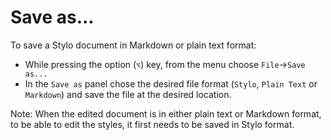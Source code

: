 # Save as...

To save a Stylo document in Markdown or plain text format:

- While pressing the option (`⌥`) key, from the menu choose `File`→`Save as...`
- In the `Save as` panel chose the desired file format (`Stylo`, `Plain Text` or `Markdown`) and save the file at the desired location.

Note: When the edited document is in either plain text or Markdown format, to be able to edit the styles, it first needs to be saved in Stylo format. 